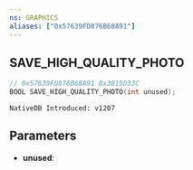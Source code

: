 ```yaml
---
ns: GRAPHICS
aliases: ["0x57639FD876B68A91"]
---
```

## SAVE_HIGH_QUALITY_PHOTO

```c
// 0x57639FD876B68A91 0x3B15D33C
BOOL SAVE_HIGH_QUALITY_PHOTO(int unused);
```

```
NativeDB Introduced: v1207
```

## Parameters
* **unused**:
